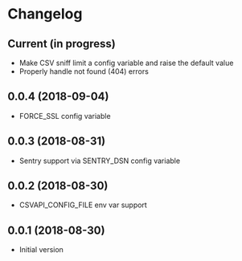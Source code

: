 # Changelog

## Current (in progress)

- Make CSV sniff limit a config variable and raise the default value
- Properly handle not found (404) errors

## 0.0.4 (2018-09-04)

- FORCE_SSL config variable

## 0.0.3 (2018-08-31)

- Sentry support via SENTRY_DSN config variable

## 0.0.2 (2018-08-30)

- CSVAPI_CONFIG_FILE env var support

## 0.0.1 (2018-08-30)

- Initial version
